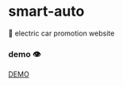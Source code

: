 # smart-auto
🚗 electric car promotion website

### demo 👁️
[DEMO](https://bodrovdev.github.io/smart-auto/index.html)
